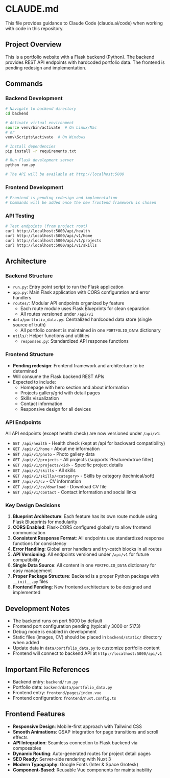 # CLAUDE.md

This file provides guidance to Claude Code (claude.ai/code) when working with code in this repository.

## Project Overview

This is a portfolio website with a Flask backend (Python). The backend provides REST API endpoints with hardcoded portfolio data. The frontend is pending redesign and implementation.

## Commands

### Backend Development
```bash
# Navigate to backend directory
cd backend

# Activate virtual environment
source venv/bin/activate  # On Linux/Mac
# or
venv\Scripts\activate  # On Windows

# Install dependencies
pip install -r requirements.txt

# Run Flask development server
python run.py

# The API will be available at http://localhost:5000
```

### Frontend Development
```bash
# Frontend is pending redesign and implementation
# Commands will be added once the new frontend framework is chosen
```

### API Testing
```bash
# Test endpoints (from project root)
curl http://localhost:5000/api/health
curl http://localhost:5000/api/v1/home
curl http://localhost:5000/api/v1/projects
curl http://localhost:5000/api/v1/skills
```

## Architecture

### Backend Structure
- `run.py`: Entry point script to run the Flask application
- `app.py`: Main Flask application with CORS configuration and error handlers
- `routes/`: Modular API endpoints organized by feature
  - Each route module uses Flask Blueprints for clean separation
  - All routes versioned under `/api/v1`
- `data/portfolio_data.py`: Centralized hardcoded data store (single source of truth)
  - All portfolio content is maintained in one `PORTFOLIO_DATA` dictionary
- `utils/`: Helper functions and utilities
  - `responses.py`: Standardized API response functions

### Frontend Structure
- **Pending redesign**: Frontend framework and architecture to be determined
- Will consume the Flask backend REST APIs
- Expected to include:
  - Homepage with hero section and about information
  - Projects gallery/grid with detail pages
  - Skills visualization
  - Contact information
  - Responsive design for all devices

### API Endpoints
All API endpoints (except health check) are now versioned under `/api/v1`:

- `GET /api/health` - Health check (kept at /api for backward compatibility)
- `GET /api/v1/home` - About me information
- `GET /api/v1/photo` - Photo gallery data  
- `GET /api/v1/projects` - All projects (supports ?featured=true filter)
- `GET /api/v1/projects/<id>` - Specific project details
- `GET /api/v1/skills` - All skills
- `GET /api/v1/skills/<category>` - Skills by category (technical/soft)
- `GET /api/v1/cv` - CV information
- `GET /api/v1/cv/download` - Download CV file
- `GET /api/v1/contact` - Contact information and social links

### Key Design Decisions
1. **Blueprint Architecture**: Each feature has its own route module using Flask Blueprints for modularity
2. **CORS Enabled**: Flask-CORS configured globally to allow frontend communication
3. **Consistent Response Format**: All endpoints use standardized response functions for consistency
4. **Error Handling**: Global error handlers and try-catch blocks in all routes
5. **API Versioning**: All endpoints versioned under `/api/v1` for future compatibility
6. **Single Data Source**: All content in one `PORTFOLIO_DATA` dictionary for easy management
7. **Proper Package Structure**: Backend is a proper Python package with `__init__.py` files
8. **Frontend Pending**: New frontend architecture to be designed and implemented

## Development Notes

- The backend runs on port 5000 by default
- Frontend port configuration pending (typically 3000 or 5173)
- Debug mode is enabled in development
- Static files (images, CV) should be placed in `backend/static/` directory when added
- Update data in `data/portfolio_data.py` to customize portfolio content
- Frontend will connect to backend API at `http://localhost:5000/api/v1`

## Important File References

- Backend entry: `backend/run.py`
- Portfolio data: `backend/data/portfolio_data.py`
- Frontend entry: `frontend/pages/index.vue`
- Frontend configuration: `frontend/nuxt.config.ts`

## Frontend Features

- **Responsive Design**: Mobile-first approach with Tailwind CSS
- **Smooth Animations**: GSAP integration for page transitions and scroll effects
- **API Integration**: Seamless connection to Flask backend via composables
- **Dynamic Routing**: Auto-generated routes for project detail pages
- **SEO Ready**: Server-side rendering with Nuxt 3
- **Modern Typography**: Google Fonts (Inter & Space Grotesk)
- **Component-Based**: Reusable Vue components for maintainability